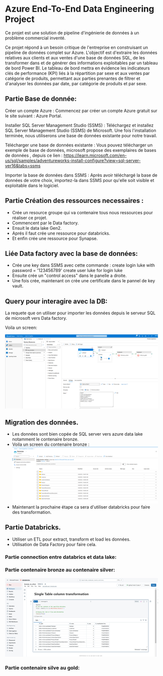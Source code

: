 # Azure End-To-End Data Engineering Project

Ce projet est une solution de pipeline d'ingénierie de données à un problème commercial inventé.

Ce projet répond à un besoin critique de l'entreprise en construisant un pipeline de données complet sur Azure. L'objectif est d'extraire les données relatives aux clients et aux ventes d'une base de données SQL, de les transformer dans et de générer des informations exploitables par un tableau de bord Power BI. Le tableau de bord mettra en évidence les indicateurs clés de performance (KPI) liés à la répartition par sexe et aux ventes par catégorie de produits, permettant aux parties prenantes de filtrer et d'analyser les données par date, par catégorie de produits et par sexe.

## Partie Base de donnée:

Créer un compte Azure : Commencez par créer un compte Azure gratuit sur le site suivant : Azure Portal.

Installer SQL Server Management Studio (SSMS) : Téléchargez et installez SQL Server Management Studio (SSMS) de Microsoft. Une fois l'installation terminée, nous utiliserons une base de données existante pour notre travail.

Télécharger une base de données existante : Vous pouvez télécharger un exemple de base de données, microsoft propose des exemplaires de bases de données , depuis ce lien : https://learn.microsoft.com/en-us/sql/samples/adventureworks-install-configure?view=sql-server-ver16&tabs=ssms

Importer la base de données dans SSMS : Après avoir téléchargé la base de données de votre choix, importez-la dans SSMS pour qu'elle soit visible et exploitable dans le logiciel.

## Partie Création des ressources necessaires :

- Crée un resource groupe qui va contenaire tous nous ressources pour réaliser ce projet.
- Commencent par le Data factory.
- Ensuit le data lake Gen2.
- Aprés il faut crée une ressource pour databricks.
- Et enfin crée une ressource pour Synapse.

## Liée Data factory avec la base de données:

- Crée une key dans SSMS avec cette commande :
  create login luke with password = '123456789'
  create user luke for login luke
- Ensuite crée un "control access" dans le panelle a droite.
- Une fois crée, maintenant on crée une certificate dans le pannel de key vault.

## Query pour interagire avec la DB:

La requete que on utiliser pour importer les données depuis le serveur SQL de microsoft vers Data factory.

<!-- SELECT 
s.name AS SchemaName, 
t.Name AS TableName
FROM sys.tables t
INNER JOIN sys.schemas s
ON t.schema_id = s.schema_id
WHERE s.name = 'SalesLT' -->

Voila un screen:

![screen de SSMS vers Datafactory](Images/SSMS_DataFactory.png)

## Migration des données.

- Les données sont bien copée de SQL server vers azure data lake notamment le contenaire bronze.
- Voila un screen du contenaire bronze :
![Tables dans le contenaire bronze](Images/Contenaire_Bronze.png)
- Maintenant la prochaine étape ca sera d'utiliser databricks pour faire des transformation.

## Partie Databricks.

- Utiliser un ETL pour extract, transform et load les données.
- Utilisation de Data Factory pour faire cela.

### Partie connection entre databrics et data lake:

### Partie contenaire bronze au contenaire silver:

![Description de l'image][def]

### Partie contenaire silve au gold:

[def]: Images/bronze_to_silver.png